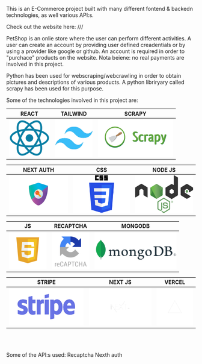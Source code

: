This is an E-Commerce project built with many different fontend & backedn technologies, as well various API:s.

Check out the website here: ///

PetShop is an onlie store where the user can perform different activities. A user can create an account by providing user defined creadentials or by using a provider like google or github. An account is required in order to "purchace" products on the website. Nota beiene: no real payments are involved in this project. 


Python has been used for webscraping/webcrawling in order to obtain pictures and descriptions of various products. A python libriryary called scrapy has been used for this purpose. 

Some of the technologies involved in this project are:



<div align="center">

|                  REACT                   |                  TAILWIND                   |                    SCRAPY                  |
| :-------------------------------------: | :--------------------------------------: | :-------------------------------------: |
| <img src="./readme/react.png" width="100%" height="100px"> | <img src="./readme/tailwind.png" width="100%" height="100px"> | <img src="./readme/scrapy.png" width="100%" height="100px"> |




|                  NEXT AUTH                   |                   CSS                    |                    NODE JS                 |
| :-------------------------------------------: | :------------------------------------: | :-------------------------------------: |
| <img src="./readme/auth.png" height="100px"> | <img src="./readme/css.png" height="100px"> | <img src="./readme/node.png" height="100px"> |

|                  JS                   |                   RECAPTCHA                    |                    MONGODB                 |
| :-------------------------------------------: | :------------------------------------: | :-------------------------------------: |
| <img src="./readme/js.png" height="100px"> | <img src="./readme/recaptcha.png" height="100px"> | <img src="./readme/mongo.png" height="100px"> |


|                  STRIPE                   |                   NEXT JS                    |                    VERCEL                 |
| :-------------------------------------------: | :------------------------------------: | :-------------------------------------: |
| <img src="./readme/stripe.png" height="100px"> | <img src="./readme/next.png" height="100px"> | <img src="./readme/vercel.png" height="100px"> |

</div>
<br>

<br>


Some of the API:s used:
Recaptcha
Nexth auth
